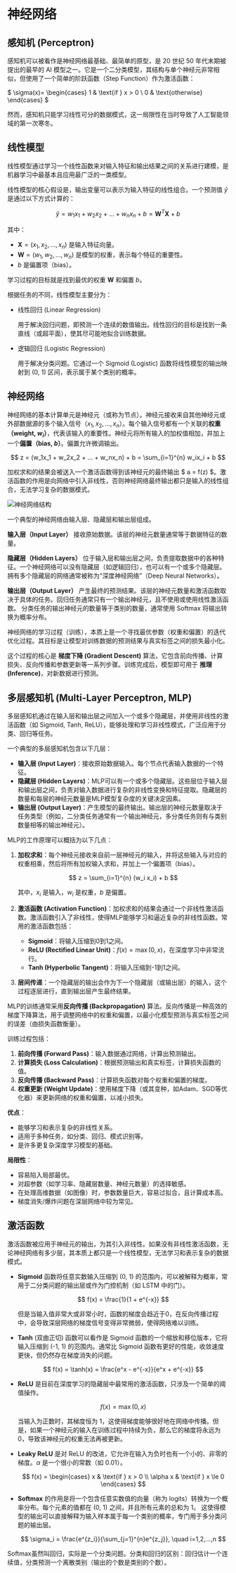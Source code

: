 # 神经网络

## 感知机 (Perceptron)

感知机可以被看作是神经网络最基础、最简单的原型，是 20 世纪 50 年代末期被提出的最早的 AI 模型之一。它是一个二分类模型，其结构与单个神经元非常相似，但使用了一个简单的阶跃函数（Step Function）作为激活函数：

$
\sigma(x)=
\begin{cases}
1 & \text{if } x > 0 \\
0 & \text{otherwise}
\end{cases}
$

然而，感知机只能学习线性可分的数据模式，这一局限性在当时导致了人工智能领域的第一次寒冬。

## 线性模型

线性模型通过学习一个线性函数来对输入特征和输出结果之间的关系进行建模，是机器学习中最基本且应用最广泛的一类模型。

线性模型的核心假设是，输出变量可以表示为输入特征的线性组合。一个预测值 $\hat{y}$ 是通过以下方式计算的：

$$
\hat{y} = w_1 x_1 + w_2 x_2 + ... + w_n x_n + b = \mathbf{W}^T \mathbf{X} + b
$$

其中：
- $\mathbf{X} = (x_1, x_2, ..., x_n)$ 是输入特征向量。
- $\mathbf{W} = (w_1, w_2, ..., w_n)$ 是模型的权重，表示每个特征的重要性。
- $b$ 是偏置项（bias）。

学习过程的目标就是找到最优的权重 $\mathbf{W}$ 和偏置 $b$。

根据任务的不同，线性模型主要分为：

- 线性回归 (Linear Regression)

  用于解决回归问题，即预测一个连续的数值输出。线性回归的目标是找到一条直线（或超平面），使其尽可能地拟合训练数据。

- 逻辑回归 (Logistic Regression)

  用于解决分类问题。它通过一个 Sigmoid (Logistic) 函数将线性模型的输出映射到 (0, 1) 区间，表示属于某个类别的概率。


## 神经网络

神经网络的基本计算单元是神经元（或称为节点）。神经元接收来自其他神经元或外部数据源的多个输入信号（$x_1, x_2, ..., x_n$）。每个输入信号都有一个关联的**权重（weight, $w_i$）**，代表该输入的重要性。神经元将所有输入的加权值相加，并加上一个**偏置（bias, $b$）**。偏置允许微调输出。

$$ z = (w_1x_1 + w_2x_2 + ... + w_nx_n) + b = \sum_{i=1}^{n} w_ix_i + b $$

加权求和的结果会被送入一个激活函数得到该神经元的最终输出 $ a = f(z) $。激活函数的作用是向网络中引入非线性，否则神经网络最终输出都只是输入的线性组合，无法学习复杂的数据模式。

![神经网络结构](https://media.geeksforgeeks.org/wp-content/cdn-uploads/20230602113310/Neural-Networks-Architecture.png)

一个典型的神经网络由输入层、隐藏层和输出层组成。

**输入层（Input Layer）** 接收原始数据。该层的神经元数量通常等于数据特征的数量。

**隐藏层（Hidden Layers）** 位于输入层和输出层之间，负责提取数据中的各种特征。一个神经网络可以没有隐藏层（如逻辑回归），也可以有一个或多个隐藏层。拥有多个隐藏层的网络通常被称为“深度神经网络”（Deep Neural Networks）。

**输出层（Output Layer）** 产生最终的预测结果。该层的神经元数量和激活函数取决于具体的任务。回归任务通常只有一个输出神经元，且不使用或使用线性激活函数。
分类任务的输出神经元的数量等于类别的数量，通常使用 Softmax 将输出转换为概率分布。

神经网络的学习过程（训练），本质上是一个寻找最优参数（权重和偏置）的迭代优化过程。其目标是让模型对训练数据的预测结果与真实标签之间的损失最小化。

这个过程的核心是 **梯度下降 (Gradient Descent)** 算法，它包含前向传播、计算损失、反向传播和参数更新等一系列步骤。训练完成后，模型即可用于 **推理 (Inference)**，对新数据进行预测。

## 多层感知机 (Multi-Layer Perceptron, MLP)

多层感知机通过在输入层和输出层之间加入一个或多个隐藏层，并使用非线性的激活函数（如 Sigmoid, Tanh, ReLU），能够处理和学习非线性模式，广泛应用于分类、回归等任务。

一个典型的多层感知机包含以下几层：

*   **输入层 (Input Layer)**：接收原始数据输入。每个节点代表输入数据的一个特征。
*   **隐藏层 (Hidden Layers)**：MLP可以有一个或多个隐藏层。这些层位于输入层和输出层之间，负责对输入数据进行复杂的非线性变换和特征提取。隐藏层的数量和每层的神经元数量是MLP模型复杂度的关键决定因素。
*   **输出层 (Output Layer)**：产生模型的最终输出。输出层的神经元数量取决于任务类型（例如，二分类任务通常有一个输出神经元，多分类任务则有与类别数量相等的输出神经元）。

MLP的工作原理可以概括为以下几点：

1.  **加权求和**：每个神经元接收来自前一层神经元的输入，并将这些输入与对应的权重相乘，然后将所有加权输入求和，并加上一个偏置项（bias）。

    $$ z = \sum_{i=1}^{n} (w_i x_i) + b $$

    其中，$x_i$ 是输入，$w_i$ 是权重，$b$ 是偏置。

2.  **激活函数 (Activation Function)**：加权求和的结果会通过一个非线性激活函数。激活函数引入了非线性，使得MLP能够学习和逼近复杂的非线性函数。常用的激活函数包括：
    *   **Sigmoid**：将输入压缩到0到1之间。
    *   **ReLU (Rectified Linear Unit)**：$f(x) = \max(0, x)$，在深度学习中非常流行。
    *   **Tanh (Hyperbolic Tangent)**：将输入压缩到-1到1之间。

3.  **层间传递**：一个隐藏层的输出会作为下一个隐藏层（或输出层）的输入，这个过程逐层进行，直到输出层产生最终结果。

MLP的训练通常采用**反向传播 (Backpropagation)** 算法。反向传播是一种高效的梯度下降算法，用于调整网络中的权重和偏置，以最小化模型预测与真实标签之间的误差（由损失函数衡量）。

训练过程包括：

1.  **前向传播 (Forward Pass)**：输入数据通过网络，计算出预测输出。
2.  **计算损失 (Loss Calculation)**：根据预测输出和真实标签，计算损失函数的值。
3.  **反向传播 (Backward Pass)**：计算损失函数对每个权重和偏置的梯度。
4.  **权重更新 (Weight Update)**：使用梯度下降（或其变种，如Adam、SGD等优化器）来更新网络的权重和偏置，以减小损失。

**优点**：
*   能够学习和表示复杂的非线性关系。
*   适用于多种任务，如分类、回归、模式识别等。
*   是许多更复杂深度学习模型的基础。

**局限性**：
*   容易陷入局部最优。
*   对超参数（如学习率、隐藏层数量、神经元数量）的选择敏感。
*   在处理高维数据（如图像）时，参数数量巨大，容易过拟合，且计算成本高。
*   梯度消失/爆炸问题在深层网络中较为常见。

## 激活函数

激活函数被应用于神经元的输出，为其引入非线性。如果没有非线性激活函数，无论神经网络有多少层，其本质上都只是一个线性模型，无法学习和表示复杂的数据模式。

- **Sigmoid** 函数将任意实数输入压缩到 (0, 1) 的范围内，可以被解释为概率，常用于二分类问题的输出层或作为门控机制（如 LSTM 中的门）。

  $$ f(x) = \frac{1}{1 + e^{-x}} $$

  但是当输入值非常大或非常小时，函数的梯度会趋近于0，在反向传播过程中，会导致深层网络的梯度信号变得非常微弱，使得网络难以训练。

- **Tanh** (双曲正切) 函数可以看作是 Sigmoid 函数的一个缩放和移位版本，它将输入压缩到 (-1, 1) 的范围内。通常比 Sigmoid 函数有更好的性能，收敛速度更快，但仍然存在梯度消失的问题。

  $$ f(x) = \tanh(x) = \frac{e^x - e^{-x}}{e^x + e^{-x}} $$

- **ReLU** 是目前在深度学习的隐藏层中最常用的激活函数，只涉及一个简单的阈值操作。

  $$ f(x) = \max(0, x) $$

  当输入为正数时，其梯度恒为 1，这使得梯度能够很好地在网络中传播。但是，如果一个神经元的输入在训练过程中持续为负，那么它的梯度将永远为0，导致该神经元的权重无法再被更新。

- **Leaky ReLU** 是对 ReLU 的改进，它允许在输入为负时也有一个小的、非零的梯度。$\alpha$ 是一个很小的常数（如 0.01）。

  $$ f(x) = \begin{cases} x & \text{if } x > 0 \\ \alpha x & \text{if } x \le 0 \end{cases} $$

- **Softmax** 的作用是将一个包含任意实数值的向量（称为 logits）转换为一个概率分布。每个元素的值都在 (0, 1) 之间，并且所有元素的总和为 1。
  这使得模型的输出可以直接解释为输入样本属于每一个类别的概率，专门用于多分类问题的输出层。

  $$ \sigma_i = \frac{e^{z_i}}{\sum_{j=1}^{n}e^{z_j}}, \quad i=1,2,...,n $$

Softmax虽然叫回归，实际是一个分类问题。分类和回归的区别：回归估计一个连续值，分类预测一个离散类别（输出的个数是类别的个数）。
